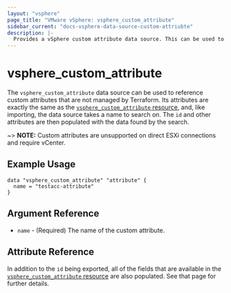 ```yaml
---
layout: "vsphere"
page_title: "VMware vSphere: vsphere_custom_attribute"
sidebar_current: "docs-vsphere-data-source-custom-attriubte"
description: |-
  Provides a vSphere custom attribute data source. This can be used to reference custom attributes not managed in Terraform.
---
```


# vsphere\_custom\_attribute

The `vsphere_custom_attribute` data source can be used to reference custom 
attributes that are not managed by Terraform. Its attributes are exactly the 
same as the [`vsphere_custom_attribute` resource][resource-custom-attribute], 
and, like importing, the data source takes a name to search on. The `id` and 
other attributes are then populated with the data found by the search.

[resource-custom-attribute]: /docs/providers/vsphere/r/custom_attribute.html

~> **NOTE:** Custom attributes are unsupported on direct ESXi connections 
and require vCenter.

## Example Usage

```hcl
data "vsphere_custom_attribute" "attribute" {
  name = "testacc-attribute"
}
```

## Argument Reference

* `name` - (Required) The name of the custom attribute.

## Attribute Reference

In addition to the `id` being exported, all of the fields that are available in 
the [`vsphere_custom_attribute` resource][resource-custom-attribute] are also 
populated. See that page for further details.
